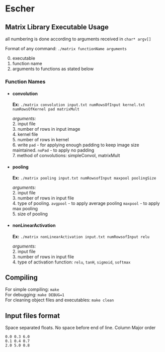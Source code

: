 # Escher

## Matrix Library Executable Usage
all numbering is done according to arguments received in `char* argv[]`

Format of any command:
`./matrix functionName arguments`

0. executable
1. function name
2. arguments to functions as stated below

### Function Names
- #### convolution   
    **Ex:** `./matrix convolution input.txt numRowsOfInput kernel.txt numRowsOfKernel pad matrixMult`  

    *arguments:*   
    2. input file   
    3. number of rows in input image    
    4. kernel file  
    5. number of rows in kernel    
    6. write `pad` - for applying enough padding to keep image size maintained. `noPad` - to apply no padding     
    7. method of convolutions: simpleConvol, matrixMult 

- #### pooling
    **Ex:** `./matrix pooling input.txt numRowsofInput maxpool poolingSize`

    *arguments:*    
    2. input file   
    3. number of rows in input file     
    4. type of pooling. `avgpool` - to apply average pooling `maxpool` - to apply max pooling   
    5. size of pooling 

- #### nonLinearActivation
    **Ex:** `./matrix nonLinearActivation input.txt numRowsofInput relu`

    *arguments:*    
    2. input file   
    3. number of rows in input file     
    4. type of activation function: `relu`, `tanH`, `sigmoid`, `softmax`

## Compiling
For simple compiling: `make`   
For debugging: `make DEBUG=1`    
For cleaning object files and executables: `make clean`  

## Input files format
Space separated floats. No space before end of line.
Column Major order
```
0.0 0.3 6.0  
0.1 0.4 0.7
2.0 5.0 0.8
```
